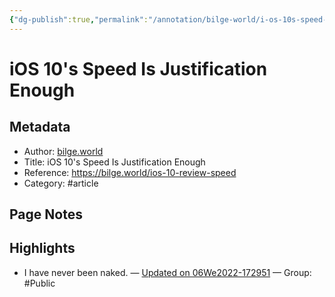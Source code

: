 ```yaml
---
{"dg-publish":true,"permalink":"/annotation/bilge-world/i-os-10s-speed-is-justification-enough/","dgHomeLink":true,"dgPassFrontmatter":false}
---
```


# iOS 10's Speed Is Justification Enough

## Metadata
- Author: [bilge.world]()
- Title: iOS 10's Speed Is Justification Enough
- Reference: https://bilge.world/ios-10-review-speed
- Category: #article

## Page Notes


## Highlights
- I have never been naked. — [Updated on 06We2022-172951](https://hyp.is/1QNOjPJ6Eeyx65sBI106cA/bilge.world/ios-10-review-speed)  — Group: #Public

